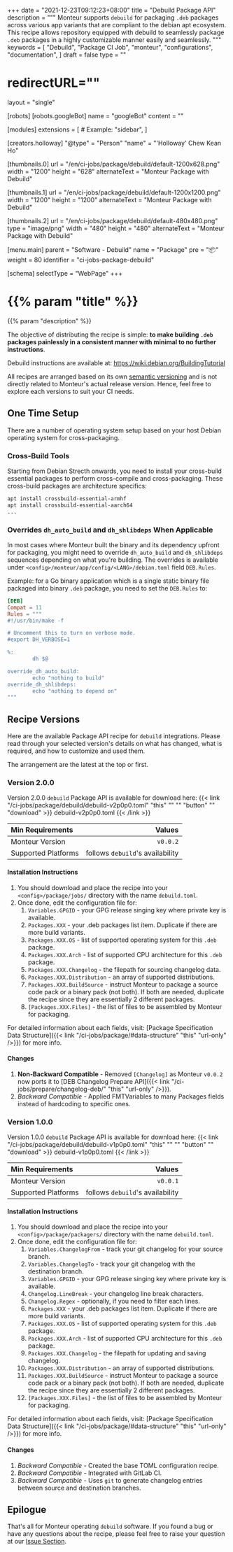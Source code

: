 +++
date = "2021-12-23T09:12:23+08:00"
title = "Debuild Package API"
description = """
Monteur supports `debuild` for packaging `.deb` packages across various app
variants that are compliant to the debian apt ecosystem. This recipe allows
repository equipped with debuild to seamlessly package `.deb` packages in a
highly customizable manner easily and seamlessly.
"""
keywords = [
	"Debuild",
	"Package CI Job",
	"monteur",
	"configurations",
	"documentation",
]
draft = false
type = ""
# redirectURL=""
layout = "single"


[robots]
[robots.googleBot]
name = "googleBot"
content = ""


[modules]
extensions = [
	# Example: "sidebar",
]


[creators.holloway]
"@type" = "Person"
"name" = "'Holloway' Chew Kean Ho"


[thumbnails.0]
url = "/en/ci-jobs/package/debuild/default-1200x628.png"
width = "1200"
height = "628"
alternateText = "Monteur Package with Debuild"

[thumbnails.1]
url = "/en/ci-jobs/package/debuild/default-1200x1200.png"
width = "1200"
height = "1200"
alternateText = "Monteur Package with Debuild"

[thumbnails.2]
url = "/en/ci-jobs/package/debuild/default-480x480.png"
type = "image/png"
width = "480"
height = "480"
alternateText = "Monteur Package with Debuild"


[menu.main]
parent = "Software - Debuild"
name = "Package"
pre = "📦"
weight = 80
identifier = "ci-jobs-package-debuild"


[schema]
selectType = "WebPage"
+++

# {{% param "title" %}}
{{% param "description" %}}

The objective of distributing the recipe is simple: **to make building `.deb`
packages painlessly in a consistent manner with minimal to no further
instructions**.

Debuild instructions are available at:
https://wiki.debian.org/BuildingTutorial

All recipes are arranged based on its own
[semantic versioning](https://semver.org/) and is not directly related to
Monteur's actual release version. Hence, feel free to explore each versions
to suit your CI needs.




## One Time Setup
There are a number of operating system setup based on your host Debian operating
system for cross-packaging.



### Cross-Build Tools
Starting from Debian Strecth onwards, you need to install your cross-build
essential packages to perform cross-compile and cross-packaging. These
cross-build packages are architecture specifics:

```bash {linenos=table,hl_lines=[],linenostart=1}
apt install crossbuild-essential-armhf
apt install crossbuild-essential-aarch64
...
```



### Overrides `dh_auto_build` and `dh_shlibdeps` When Applicable
In most cases where Monteur built the binary and its dependency upfront for
packaging, you might need to override `dh_auto_build` and `dh_shlibdeps`
sequences depending on what you're building. The overrides is available under
`<config>/monteur/app/config/<LANG>/debian.toml` field `DEB.Rules`.

Example: for a Go binary application which is a single static binary file
packaged into binary `.deb` package, you need to set the `DEB.Rules` to:

```toml {linenos=table,hl_lines=[],linenostart=1}
[DEB]
Compat = 11
Rules = """
#!/usr/bin/make -f

# Uncomment this to turn on verbose mode.
#export DH_VERBOSE=1

%:
        dh $@

override_dh_auto_build:
        echo "nothing to build"
override_dh_shlibdeps:
        echo "nothing to depend on"
"""
```




## Recipe Versions
Here are the available Package API recipe for `debuild` integrations. Please
read through your selected version's details on what has changed, what is
required, and how to customize and used them.

The arrangement are the latest at the top or first.



### Version 2.0.0
Version 2.0.0 `debuild` Package API is available for download here:
{{< link "/ci-jobs/package/debuild/debuild-v2p0p0.toml" "this" "" "" "button"
	"" "download" >}}
debuild-v2p0p0.toml
{{< /link >}}

| Min Requirements     | Values                           |
|:---------------------|---------------------------------:|
| Monteur Version      | `v0.0.2`                         |
| Supported Platforms  | follows `debuild`'s availability |


#### Installation Instructions
1. You should download and place the recipe into your
   `<config>/package/jobs/` directory with the name `debuild.toml`.
2. Once done, edit the configuration file for:
   1. `Variables.GPGID` - your GPG release singing key where private key is
      available.
   2. `Packages.XXX` - your .deb packages list item. Duplicate if there are more
      build variants.
   3. `Packages.XXX.OS` - list of supported operating system for this `.deb`
      package.
   4. `Packages.XXX.Arch` - list of supported CPU architecture for this `.deb`
      package.
   5. `Packages.XXX.Changelog` - the filepath for sourcing changelog data.
   6. `Packages.XXX.Distribution` - an array of supported distributions.
   7. `Packages.XXX.BuildSource` - instruct Monteur to package a source code
       pack or a binary pack (not both). If both are needed, duplicate
       the recipe since they are essentially 2 different packages.
   8. `[Packages.XXX.Files]` - the list of files to be assembled by Monteur
       for packaging.

For detailed information about each fields, visit:
[Package Specification Data Structure]({{< link
"/ci-jobs/package/#data-structure" "this" "url-only" />}}) for more info.


#### Changes
1. **Non-Backward Compatible** - Removed `[Changelog]` as Monteur `v0.0.2` now
   ports it to [DEB Changelog Prepare API]({{< link
   "/ci-jobs/prepare/changelog-deb/" "this" "url-only" />}}).
2. *Backward Compatible* - Applied FMTVariables to many Packages fields instead
   of hardcoding to specific ones.



### Version 1.0.0
Version 1.0.0 `debuild` Package API is available for download here:
{{< link "/ci-jobs/package/debuild/debuild-v1p0p0.toml" "this" "" "" "button"
	"" "download" >}}
debuild-v1p0p0.toml
{{< /link >}}

| Min Requirements     | Values                           |
|:---------------------|---------------------------------:|
| Monteur Version      | `v0.0.1`                         |
| Supported Platforms  | follows `debuild`'s availability |


#### Installation Instructions
1. You should download and place the recipe into your
   `<config>/package/packagers/` directory with the name `debuild.toml`.
2. Once done, edit the configuration file for:
   1. `Variables.ChangelogFrom` - track your git changelog for your source
       branch.
   2. `Variables.ChangelogTo` - track your git changelog with the destination
       branch.
   3. `Variables.GPGID` - your GPG release singing key where private key is
      available.
   4. `Changelog.LineBreak` - your changelog line break characters.
   5. `Changelog.Regex` - optionally, if you need to filter each lines.
   6. `Packages.XXX` - your .deb packages list item. Duplicate if there are more
      build variants.
   7. `Packages.XXX.OS` - list of supported operating system for this `.deb`
      package.
   8. `Packages.XXX.Arch` - list of supported CPU architecture for this `.deb`
      package.
   9. `Packages.XXX.Changelog` - the filepath for updating and saving changelog.
   10. `Packages.XXX.Distribution` - an array of supported distributions.
   11. `Packages.XXX.BuildSource` - instruct Monteur to package a source code
       pack or a binary pack (not both). If both are needed, duplicate
       the recipe since they are essentially 2 different packages.
   12. `[Packages.XXX.Files]` - the list of files to be assembled by Monteur
       for packaging.

For detailed information about each fields, visit:
[Package Specification Data Structure]({{< link
"/ci-jobs/package/#data-structure" "this" "url-only" />}}) for more info.


#### Changes
1. *Backward Compatible* - Created the base TOML configuration recipe.
2. *Backward Compatible* - Integrated with GitLab CI.
3. *Backward Compatible* - Uses `git` to generate changelog entries between
   source and destination branches.




## Epilogue
That's all for Monteur operating `debuild` software. If you found a bug or have
any questions about the recipe, please feel free to raise your question at our
[Issue Section](https://gitlab.com/zoralab/monteur/-/issues).
